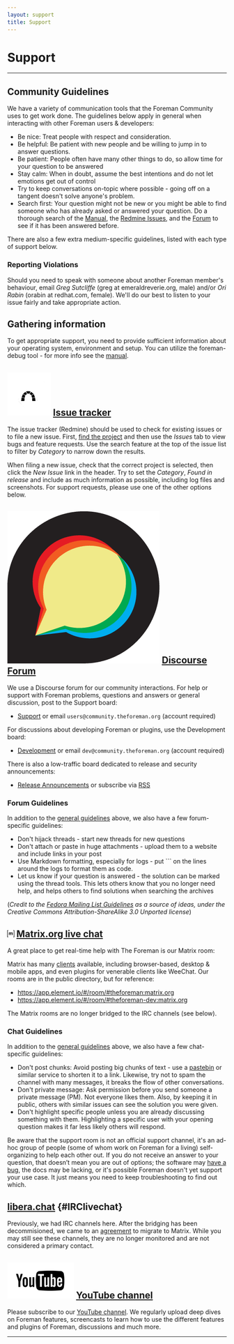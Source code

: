 ```yaml
---
layout: support
title: Support
---
```


# Support
------------------------------

## Community Guidelines

We have a variety of communication tools that the Foreman Community uses to get
work done. The guidelines below apply in general when interacting with other
Foreman users & developers:

* Be nice: Treat people with respect and consideration.
* Be helpful: Be patient with new people and be willing to jump in to answer questions.
* Be patient: People often have many other things to do, so allow time for your question to be answered
* Stay calm: When in doubt, assume the best intentions and do not let emotions get out of control
* Try to keep conversations on-topic where possible - going off on a tangent doesn't solve anyone's problem.
* Search first: Your question might not be new or you might be able to find someone who has already asked or answered your question. Do a thorough search of the [Manual](https://theforeman.org/), the [Redmine Issues](http://projects.theforeman.org/projects/foreman/issues), and the [Forum](https://community.theforeman.org/) to see if it has been answered before.

There are also a few extra medium-specific guidelines, listed with each type of support below.

### Reporting Violations

Should you need to speak with someone about another Foreman member's behaviour,
email *Greg Sutcliffe* (greg at emeraldreverie.org, male) and/or *Ori Rabin*
(orabin at redhat.com, female).  We'll do our best to listen to your issue fairly
and take appropriate action.

## Gathering information

To get appropriate support, you need to provide sufficient information about
your operating system, environment and setup. You can utilize the
foreman-debug tool - for more info see the [manual](/manuals/latest/index.html#7.3GettingHelp).

## ![Redmine icon](static/images/redmine.png) [Issue tracker](http://projects.theforeman.org/projects/foreman/issues)

The issue tracker (Redmine) should be used to check for existing issues or to file a new issue.  First, [find the project](http://projects.theforeman.org/projects) and then use the _Issues_ tab to view bugs and feature requests.  Use the search feature at the top of the issue list to filter by _Category_ to narrow down the results.

When filing a new issue, check that the correct project is selected, then click the _New Issue_ link in the header.  Try to set the _Category_, _Found in release_ and include as much information as possible, including log files and screenshots.  For support requests, please use one of the other options below.

## ![Discourse icon](static/images/discourse.png) [Discourse Forum](https://community.theforeman.org)

We use a Discourse forum for our community interactions. For help or support
with Foreman problems, questions and answers or general discussion, post to the
Support board:

* [Support](https://community.theforeman.org/c/support) or email `users@community.theforeman.org` (account required)

For discussions about developing Foreman or plugins, use the Development board:

* [Development](https://community.theforeman.org/c/development) or email `dev@community.theforeman.org` (account required)

There is also a low-traffic board dedicated to release and security announcements:

* [Release Announcements](https://community.theforeman.org/c/release-announcements) or subscribe via [RSS](https://community.theforeman.org/c/release-announcements.rss)

### Forum Guidelines

In addition to the [general guidelines](/support.html#CommunityGuidelines) above, we also have a few forum-specific guidelines:

* Don't hijack threads - start new threads for new questions
* Don't attach or paste in huge attachments - upload them to a website and include links in your post
* Use Markdown formatting, especially for logs - put \`\`\` on the lines around the logs to format them as code.
* Let us know if your question is answered - the solution can be marked using
  the thread tools. This lets others know that you no longer need help, and helps
  others to find solutions when searching the archives

(_Credit to the [Fedora Mailing List Guidelines](http://fedoraproject.org/wiki/Communicate/MailingListGuidelines) as a source of ideas, under the Creative Commons Attribution-ShareAlike 3.0 Unported license_)

## ![Matrix icon](static/images/matrix.png) [Matrix.org live chat](https://app.element.io/#/room/#theforeman:matrix.org)

A great place to get real-time help with The Foreman is our Matrix room:

Matrix has many [clients](https://matrix.org/docs/projects/try-matrix-now.html)
available, including browser-based, desktop & mobile apps, and even plugins for
venerable clients like WeeChat. Our rooms are in the public directory, but for
reference:

* https://app.element.io/#/room/#theforeman:matrix.org
* https://app.element.io/#/room/#theforeman-dev:matrix.org 

The Matrix rooms are no longer bridged to the IRC channels (see below).

### Chat Guidelines

In addition to the [general guidelines](/support.html#CommunityGuidelines) above, we also have a few chat-specific guidelines:

* Don't post chunks: Avoid posting big chunks of text - use a [pastebin](http://pastie.org/) or similar service to shorten it to a link. Likewise, try not to spam the channel with many messages, it breaks the flow of other conversations.
* Don't private message: Ask permission before you send someone a private message (PM). Not everyone likes them. Also, by keeping it in public, others with similar issues can see the solution you were given.
* Don't highlight specific people unless you are already discussing something with them. Highlighting a specific user with your opening question makes it far less likely others will respond.

Be aware that the support room is not an official support channel, it's an ad-hoc
group of people (some of whom work on Foreman for a living) self-organizing
to help each other out. If you do not receive an answer to your question,
that doesn’t mean you are out of options; the software may [have a
bug](http://projects.theforeman.org/projects/foreman/issues), the docs may be
lacking, or it's possible Foreman doesn't yet support your use case. It just
means you need to keep troubleshooting to find out which.

## [libera.chat](https://libera.chat) {#IRClivechat}

Previously, we had IRC channels here. After the bridging has been decommisioned,
we came to an [agreement](https://community.theforeman.org/t/proposal-on-consolidation-our-chat-platforms/35258) to migrate to Matrix.
While you may still see these channels, they are no longer monitored and are not considered a primary contact.

## ![YouTube icon](static/images/youtube.png) [YouTube channel](https://www.youtube.com/channel/UCCo7AZ1oG6TbG0-dwjRqCmw)
Please subscribe to our [YouTube channel](https://www.youtube.com/channel/UCCo7AZ1oG6TbG0-dwjRqCmw). We regularly upload deep dives on Foreman features, screencasts to learn how to use the different features and plugins of Foreman, discussions and much more.

<hr/>
